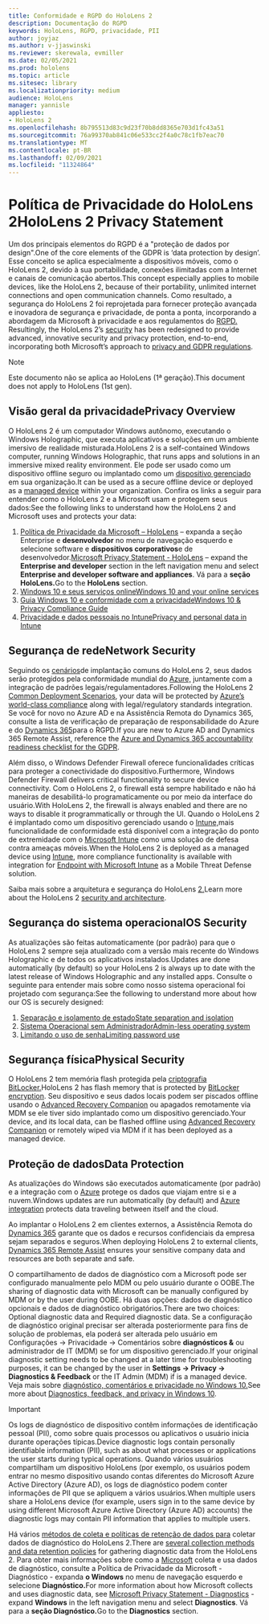```yaml
---
title: Conformidade e RGPD do HoloLens 2
description: Documentação do RGPD
keywords: HoloLens, RGPD, privacidade, PII
author: joyjaz
ms.author: v-jjaswinski
ms.reviewer: skerewala, evmiller
ms.date: 02/05/2021
ms.prod: hololens
ms.topic: article
ms.sitesec: library
ms.localizationpriority: medium
audience: HoloLens
manager: yannisle
appliesto:
- HoloLens 2
ms.openlocfilehash: 8b795513d83c9d23f70b8dd8365e703d1fc43a51
ms.sourcegitcommit: 76a99370ab841c06e533cc2f4a0c78c1fb7eac70
ms.translationtype: MT
ms.contentlocale: pt-BR
ms.lasthandoff: 02/09/2021
ms.locfileid: "11324864"
---
```

# <span data-ttu-id="e0def-104">Política de Privacidade do HoloLens 2</span><span class="sxs-lookup"><span data-stu-id="e0def-104">HoloLens 2 Privacy Statement</span></span>

<span data-ttu-id="e0def-105">Um dos principais elementos do RGPD é a "proteção de dados por design".</span><span class="sxs-lookup"><span data-stu-id="e0def-105">One of the core elements of the GDPR is ‘data protection by design’.</span></span> <span data-ttu-id="e0def-106">Esse conceito se aplica especialmente a dispositivos móveis, como o HoloLens 2, devido à sua portabilidade, conexões ilimitadas com a Internet e canais de comunicação abertos.</span><span class="sxs-lookup"><span data-stu-id="e0def-106">This concept especially applies to mobile devices, like the HoloLens 2, because of their portability, unlimited internet connections and open communication channels.</span></span> <span data-ttu-id="e0def-107">Como resultado, a segurança do HoloLens 2 foi reprojetada para fornecer proteção avançada e inovadora de segurança e privacidade, de ponta a ponta, incorporando a abordagem da Microsoft à privacidade e aos regulamentos do [RGPD.](https://privacy.microsoft.com/) [](https://docs.microsoft.com/hololens/security-architecture)</span><span class="sxs-lookup"><span data-stu-id="e0def-107">Resultingly, the HoloLens 2’s [security](https://docs.microsoft.com/hololens/security-architecture) has been redesigned to provide advanced, innovative security and privacy protection, end-to-end, incorporating both Microsoft’s approach to [privacy and GDPR regulations](https://privacy.microsoft.com/).</span></span>

 >[!NOTE]
> <span data-ttu-id="e0def-108">Este documento não se aplica ao HoloLens (1ª geração).</span><span class="sxs-lookup"><span data-stu-id="e0def-108">This document does not apply to HoloLens (1st gen).</span></span>

## <span data-ttu-id="e0def-109">Visão geral da privacidade</span><span class="sxs-lookup"><span data-stu-id="e0def-109">Privacy Overview</span></span>

<span data-ttu-id="e0def-110">O HoloLens 2 é um computador Windows autônomo, executando o Windows Holographic, que executa aplicativos e soluções em um ambiente imersivo de realidade misturada.</span><span class="sxs-lookup"><span data-stu-id="e0def-110">HoloLens 2 is a self-contained Windows computer, running Windows Holographic, that runs apps and solutions in an immersive mixed reality environment.</span></span> <span data-ttu-id="e0def-111">Ele pode ser usado como um dispositivo offline seguro ou implantado como um [dispositivo gerenciado](https://docs.microsoft.com/mem/intune/fundamentals/windows-holographic-for-business) em sua organização.</span><span class="sxs-lookup"><span data-stu-id="e0def-111">It can be used as a secure offline device or deployed as a [managed device](https://docs.microsoft.com/mem/intune/fundamentals/windows-holographic-for-business) within your organization.</span></span> <span data-ttu-id="e0def-112">Confira os links a seguir para entender como o HoloLens 2 e a Microsoft usam e protegem seus dados:</span><span class="sxs-lookup"><span data-stu-id="e0def-112">See the following links to understand how the HoloLens 2 and Microsoft uses and protects your data:</span></span>
1. <span data-ttu-id="e0def-113">[Política de Privacidade da Microsoft – HoloLens](https://privacy.microsoft.com/privacystatement) – expanda a seção Enterprise e **desenvolvedor** no menu de navegação esquerdo e selecione software e **dispositivos corporativos**e de desenvolvedor.</span><span class="sxs-lookup"><span data-stu-id="e0def-113">[Microsoft Privacy Statement - HoloLens](https://privacy.microsoft.com/privacystatement) – expand the **Enterprise and developer** section in the left navigation menu and select **Enterprise and developer software and appliances**.</span></span> <span data-ttu-id="e0def-114">Vá para a **seção HoloLens.**</span><span class="sxs-lookup"><span data-stu-id="e0def-114">Go to the **HoloLens** section.</span></span>
2.  [<span data-ttu-id="e0def-115">Windows 10 e seus serviços online</span><span class="sxs-lookup"><span data-stu-id="e0def-115">Windows 10 and your online services</span></span>](https://privacy.microsoft.com/windows10privacy)
3.  [<span data-ttu-id="e0def-116">Guia Windows 10 e conformidade com a privacidade</span><span class="sxs-lookup"><span data-stu-id="e0def-116">Windows 10 & Privacy Compliance Guide</span></span>](https://docs.microsoft.com/windows/privacy/windows-10-and-privacy-compliance)
4.  [<span data-ttu-id="e0def-117">Privacidade e dados pessoais no Intune</span><span class="sxs-lookup"><span data-stu-id="e0def-117">Privacy and personal data in Intune</span></span>](https://docs.microsoft.com/mem/intune/protect/privacy-personal-data)

## <span data-ttu-id="e0def-118">Segurança de rede</span><span class="sxs-lookup"><span data-stu-id="e0def-118">Network Security</span></span>
<span data-ttu-id="e0def-119">Seguindo os [cenários](https://docs.microsoft.com/hololens/common-scenarios)de implantação comuns do HoloLens 2, seus dados serão protegidos pela conformidade mundial do [Azure,](https://docs.microsoft.com/azure/compliance/) juntamente com a integração de padrões legais/regulamentadores.</span><span class="sxs-lookup"><span data-stu-id="e0def-119">Following the HoloLens 2 [Common Deployment Scenarios](https://docs.microsoft.com/hololens/common-scenarios), your data will be protected by [Azure’s world-class compliance](https://docs.microsoft.com/azure/compliance/) along with legal/regulatory standards integration.</span></span> <span data-ttu-id="e0def-120">Se você for novo no Azure AD e na Assistência Remota do Dynamics 365, consulte a lista de verificação de preparação de responsabilidade do Azure e do [Dynamics 365](https://docs.microsoft.com/compliance/regulatory/gdpr-arc-azure-dynamics)para o RGPD.</span><span class="sxs-lookup"><span data-stu-id="e0def-120">If you are new to Azure AD and Dynamics 365 Remote Assist, reference the [Azure and Dynamics 365 accountability readiness checklist for the GDPR](https://docs.microsoft.com/compliance/regulatory/gdpr-arc-azure-dynamics).</span></span>

<span data-ttu-id="e0def-121">Além disso, o Windows Defender Firewall oferece funcionalidades críticas para proteger a conectividade do dispositivo.</span><span class="sxs-lookup"><span data-stu-id="e0def-121">Furthermore, Windows Defender Firewall delivers critical functionality to secure device connectivity.</span></span> <span data-ttu-id="e0def-122">Com o HoloLens 2, o firewall está sempre habilitado e não há maneiras de desabilitá-lo programaticamente ou por meio da interface do usuário.</span><span class="sxs-lookup"><span data-stu-id="e0def-122">With HoloLens 2, the firewall is always enabled and there are no ways to disable it programmatically or through the UI.</span></span> <span data-ttu-id="e0def-123">Quando o HoloLens 2 é implantado como um dispositivo gerenciado usando o [Intune,](https://docs.microsoft.com/mem/intune/protect/device-compliance-get-started)mais funcionalidade de conformidade está disponível com a integração do ponto de extremidade com o [Microsoft Intune](https://docs.microsoft.com/mem/intune/protect/advanced-threat-protection) como uma solução de defesa contra ameaças móveis.</span><span class="sxs-lookup"><span data-stu-id="e0def-123">When the HoloLens 2 is deployed as a managed device using [Intune](https://docs.microsoft.com/mem/intune/protect/device-compliance-get-started), more compliance functionality is available with integration for [Endpoint with Microsoft Intune](https://docs.microsoft.com/mem/intune/protect/advanced-threat-protection) as a Mobile Threat Defense solution.</span></span> 

<span data-ttu-id="e0def-124">Saiba mais sobre a arquitetura e segurança do HoloLens [2.](https://docs.microsoft.com/hololens/security-architecture)</span><span class="sxs-lookup"><span data-stu-id="e0def-124">Learn more about the HoloLens 2 [security and architecture](https://docs.microsoft.com/hololens/security-architecture).</span></span>

## <span data-ttu-id="e0def-125">Segurança do sistema operacional</span><span class="sxs-lookup"><span data-stu-id="e0def-125">OS Security</span></span>
<span data-ttu-id="e0def-126">As atualizações são feitas automaticamente (por padrão) para que o HoloLens 2 sempre seja atualizado com a versão mais recente do Windows Holographic e de todos os aplicativos instalados.</span><span class="sxs-lookup"><span data-stu-id="e0def-126">Updates are done automatically (by default) so your HoloLens 2 is always up to date with the latest release of Windows Holographic and any installed apps.</span></span> <span data-ttu-id="e0def-127">Consulte o seguinte para entender mais sobre como nosso sistema operacional foi projetado com segurança:</span><span class="sxs-lookup"><span data-stu-id="e0def-127">See the following to understand more about how our OS is securely designed:</span></span>
1. [<span data-ttu-id="e0def-128">Separação e isolamento de estado</span><span class="sxs-lookup"><span data-stu-id="e0def-128">State separation and isolation</span></span>](https://docs.microsoft.com/hololens/security-state-separation-isolation)
1. [<span data-ttu-id="e0def-129">Sistema Operacional sem Administrador</span><span class="sxs-lookup"><span data-stu-id="e0def-129">Admin-less operating system</span></span>](https://docs.microsoft.com/hololens/security-adminless-os)
1. [<span data-ttu-id="e0def-130">Limitando o uso de senha</span><span class="sxs-lookup"><span data-stu-id="e0def-130">Limiting password use</span></span>](https://docs.microsoft.com/hololens/security-limiting-password-use)

## <span data-ttu-id="e0def-131">Segurança física</span><span class="sxs-lookup"><span data-stu-id="e0def-131">Physical Security</span></span>
<span data-ttu-id="e0def-132">O HoloLens 2 tem memória flash protegida pela [criptografia BitLocker.](https://docs.microsoft.com/hololens/security-encryption-data-protection)</span><span class="sxs-lookup"><span data-stu-id="e0def-132">HoloLens 2 has flash memory that is protected by [BitLocker encryption](https://docs.microsoft.com/hololens/security-encryption-data-protection).</span></span> <span data-ttu-id="e0def-133">Seu dispositivo e seus dados locais podem ser piscados offline usando o [Advanced Recovery Companion](https://www.microsoft.com/p/advanced-recovery-companion/9p74z35sfrs8#activetab=pivot:overviewtab) ou apagados remotamente via MDM se ele tiver sido implantado como um dispositivo gerenciado.</span><span class="sxs-lookup"><span data-stu-id="e0def-133">Your device, and its local data, can be flashed offline using [Advanced Recovery Companion](https://www.microsoft.com/p/advanced-recovery-companion/9p74z35sfrs8#activetab=pivot:overviewtab) or remotely wiped via MDM if it has been deployed as a managed device.</span></span>

## <span data-ttu-id="e0def-134">Proteção de dados</span><span class="sxs-lookup"><span data-stu-id="e0def-134">Data Protection</span></span>
<span data-ttu-id="e0def-135">As atualizações do Windows são executados automaticamente (por padrão) e a integração com o [Azure](https://docs.microsoft.com/hololens/security-encryption-data-protection#Azure-integration) protege os dados que viajam entre si e a nuvem.</span><span class="sxs-lookup"><span data-stu-id="e0def-135">Windows updates are run automatically (by default) and [Azure integration](https://docs.microsoft.com/hololens/security-encryption-data-protection#Azure-integration) protects data traveling between itself and the cloud.</span></span> 

<span data-ttu-id="e0def-136">Ao implantar o HoloLens 2 em clientes externos, a Assistência Remota do [Dynamics 365](https://docs.microsoft.com/hololens/hololens2-deployment-guide) garante que os dados e recursos confidenciais da empresa sejam separados e seguros.</span><span class="sxs-lookup"><span data-stu-id="e0def-136">When deploying HoloLens 2 to external clients, [Dynamics 365 Remote Assist](https://docs.microsoft.com/hololens/hololens2-deployment-guide) ensures your sensitive company data and resources are both separate and safe.</span></span> 

<span data-ttu-id="e0def-137">O compartilhamento de dados de diagnóstico com a Microsoft pode ser configurado manualmente pelo MDM ou pelo usuário durante o OOBE.</span><span class="sxs-lookup"><span data-stu-id="e0def-137">The sharing of diagnostic data with Microsoft can be manually configured by MDM or by the user during OOBE.</span></span> <span data-ttu-id="e0def-138">Há duas opções: dados de diagnóstico opcionais e dados de diagnóstico obrigatórios.</span><span class="sxs-lookup"><span data-stu-id="e0def-138">There are two choices: Optional diagnostic data and Required diagnostic data.</span></span> <span data-ttu-id="e0def-139">Se a configuração de diagnóstico original precisar ser alterada posteriormente para fins de solução de problemas, ela poderá ser alterada pelo usuário em Configurações -> Privacidade -> Comentários sobre **diagnósticos &** ou administrador de IT (MDM) se for um dispositivo gerenciado.</span><span class="sxs-lookup"><span data-stu-id="e0def-139">If your original diagnostic setting needs to be changed at a later time for troubleshooting purposes, it can be changed by the user in **Settings -> Privacy -> Diagnostics & Feedback** or the IT Admin (MDM) if is a managed device.</span></span> <span data-ttu-id="e0def-140">Veja mais sobre [diagnóstico, comentários e privacidade no Windows 10.](https://support.microsoft.com/windows/diagnostics-feedback-and-privacy-in-windows-10-28808a2b-a31b-dd73-dcd3-4559a5199319)</span><span class="sxs-lookup"><span data-stu-id="e0def-140">See more about [Diagnostics, feedback, and privacy in Windows 10](https://support.microsoft.com/windows/diagnostics-feedback-and-privacy-in-windows-10-28808a2b-a31b-dd73-dcd3-4559a5199319).</span></span>

> [!Important]
> <span data-ttu-id="e0def-141">Os logs de diagnóstico de dispositivo contêm informações de identificação pessoal (PII), como sobre quais processos ou aplicativos o usuário inicia durante operações típicas.</span><span class="sxs-lookup"><span data-stu-id="e0def-141">Device diagnostic logs contain personally identifiable information (PII), such as about what processes or applications the user starts during typical operations.</span></span> <span data-ttu-id="e0def-142">Quando vários usuários compartilham um dispositivo HoloLens (por exemplo, os usuários podem entrar no mesmo dispositivo usando contas diferentes do Microsoft Azure Active Directory (Azure AD), os logs de diagnóstico podem conter informações de PII que se apliquem a vários usuários.</span><span class="sxs-lookup"><span data-stu-id="e0def-142">When multiple users share a HoloLens device (for example, users sign in to the same device by using different Microsoft Azure Active Directory (Azure AD) accounts) the diagnostic logs may contain PII information that applies to multiple users.</span></span>

 

<span data-ttu-id="e0def-143">Há vários [métodos de coleta e políticas de retenção de dados para](https://docs.microsoft.com/hololens/hololens-diagnostic-logs) coletar dados de diagnóstico do HoloLens 2.</span><span class="sxs-lookup"><span data-stu-id="e0def-143">There are [several collection methods and data retention policies](https://docs.microsoft.com/hololens/hololens-diagnostic-logs) for gathering diagnostic data from the HoloLens 2.</span></span>  <span data-ttu-id="e0def-144">Para obter mais informações sobre como a [Microsoft](https://privacy.microsoft.com/privacystatement) coleta e usa dados de diagnóstico, consulte a Política de Privacidade da Microsoft - Diagnóstico - expanda **o Windows** no menu de navegação esquerdo e selecione **Diagnóstico.**</span><span class="sxs-lookup"><span data-stu-id="e0def-144">For more information about how Microsoft collects and uses diagnostic data, see [Microsoft Privacy Statement - Diagnostics](https://privacy.microsoft.com/privacystatement) - expand **Windows** in the left navigation menu and select **Diagnostics**.</span></span> <span data-ttu-id="e0def-145">Vá para a **seção Diagnóstico.**</span><span class="sxs-lookup"><span data-stu-id="e0def-145">Go to the **Diagnostics** section.</span></span>
